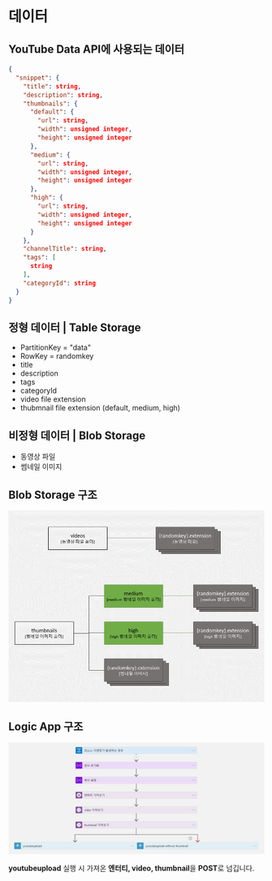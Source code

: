 **데이터**
===

**YouTube Data API에 사용되는  데이터**
---

``` json
{
  "snippet": {
    "title": string,
    "description": string,
    "thumbnails": {
      "default": {
        "url": string,
        "width": unsigned integer,
        "height": unsigned integer
      },
      "medium": {
        "url": string,
        "width": unsigned integer,
        "height": unsigned integer
      },
      "high": {
        "url": string,
        "width": unsigned integer,
        "height": unsigned integer
      }
    },
    "channelTitle": string,
    "tags": [
      string
    ],
    "categoryId": string
  }
}
```

**정형 데이터 | Table Storage**
---

- PartitionKey = "data"
- RowKey = randomkey
- title
- description
- tags
- categoryId
- video file extension
- thubmnail file extension (default, medium, high)

**비정형 데이터 | Blob Storage**
---

- 동영상 파일
- 썸네일 이미지

**Blob Storage 구조**
---

![data structure](./img/datastructure.png)

**Logic App 구조**
---

![logic app](./img/logicapps.png)

**youtubeupload** 실행 시 가져온 **엔터티, video, thumbnail**을 **POST**로 넘깁니다.
